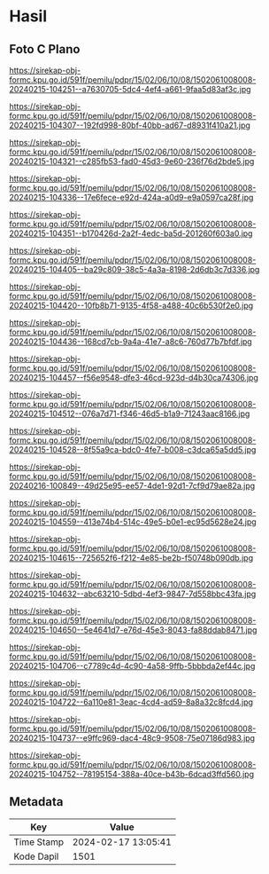 # Hasil

## Foto C Plano

https://sirekap-obj-formc.kpu.go.id/591f/pemilu/pdpr/15/02/06/10/08/1502061008008-20240215-104251--a7630705-5dc4-4ef4-a661-9faa5d83af3c.jpg

https://sirekap-obj-formc.kpu.go.id/591f/pemilu/pdpr/15/02/06/10/08/1502061008008-20240215-104307--192fd998-80bf-40bb-ad67-d8931f410a21.jpg

https://sirekap-obj-formc.kpu.go.id/591f/pemilu/pdpr/15/02/06/10/08/1502061008008-20240215-104321--c285fb53-fad0-45d3-9e60-236f76d2bde5.jpg

https://sirekap-obj-formc.kpu.go.id/591f/pemilu/pdpr/15/02/06/10/08/1502061008008-20240215-104336--17e6fece-e92d-424a-a0d9-e9a0597ca28f.jpg

https://sirekap-obj-formc.kpu.go.id/591f/pemilu/pdpr/15/02/06/10/08/1502061008008-20240215-104351--b170426d-2a2f-4edc-ba5d-201260f603a0.jpg

https://sirekap-obj-formc.kpu.go.id/591f/pemilu/pdpr/15/02/06/10/08/1502061008008-20240215-104405--ba29c809-38c5-4a3a-8198-2d6db3c7d336.jpg

https://sirekap-obj-formc.kpu.go.id/591f/pemilu/pdpr/15/02/06/10/08/1502061008008-20240215-104420--10fb8b71-9135-4f58-a488-40c6b530f2e0.jpg

https://sirekap-obj-formc.kpu.go.id/591f/pemilu/pdpr/15/02/06/10/08/1502061008008-20240215-104436--168cd7cb-9a4a-41e7-a8c6-760d77b7bfdf.jpg

https://sirekap-obj-formc.kpu.go.id/591f/pemilu/pdpr/15/02/06/10/08/1502061008008-20240215-104457--f56e9548-dfe3-46cd-923d-d4b30ca74306.jpg

https://sirekap-obj-formc.kpu.go.id/591f/pemilu/pdpr/15/02/06/10/08/1502061008008-20240215-104512--076a7d71-f346-46d5-b1a9-71243aac8166.jpg

https://sirekap-obj-formc.kpu.go.id/591f/pemilu/pdpr/15/02/06/10/08/1502061008008-20240215-104528--8f55a9ca-bdc0-4fe7-b008-c3dca65a5dd5.jpg

https://sirekap-obj-formc.kpu.go.id/591f/pemilu/pdpr/15/02/06/10/08/1502061008008-20240216-100849--49d25e95-ee57-4de1-92d1-7cf9d79ae82a.jpg

https://sirekap-obj-formc.kpu.go.id/591f/pemilu/pdpr/15/02/06/10/08/1502061008008-20240215-104559--413e74b4-514c-49e5-b0e1-ec95d5628e24.jpg

https://sirekap-obj-formc.kpu.go.id/591f/pemilu/pdpr/15/02/06/10/08/1502061008008-20240215-104615--725652f6-f212-4e85-be2b-f50748b090db.jpg

https://sirekap-obj-formc.kpu.go.id/591f/pemilu/pdpr/15/02/06/10/08/1502061008008-20240215-104632--abc63210-5dbd-4ef3-9847-7d558bbc43fa.jpg

https://sirekap-obj-formc.kpu.go.id/591f/pemilu/pdpr/15/02/06/10/08/1502061008008-20240215-104650--5e4641d7-e76d-45e3-8043-fa88ddab8471.jpg

https://sirekap-obj-formc.kpu.go.id/591f/pemilu/pdpr/15/02/06/10/08/1502061008008-20240215-104706--c7789c4d-4c90-4a58-9ffb-5bbbda2ef44c.jpg

https://sirekap-obj-formc.kpu.go.id/591f/pemilu/pdpr/15/02/06/10/08/1502061008008-20240215-104722--6a110e81-3eac-4cd4-ad59-8a8a32c8fcd4.jpg

https://sirekap-obj-formc.kpu.go.id/591f/pemilu/pdpr/15/02/06/10/08/1502061008008-20240215-104737--e9ffc969-dac4-48c9-9508-75e07186d983.jpg

https://sirekap-obj-formc.kpu.go.id/591f/pemilu/pdpr/15/02/06/10/08/1502061008008-20240215-104752--78195154-388a-40ce-b43b-6dcad3ffd560.jpg


## Metadata

| Key        | Value               |
| ---------- | ------------------- |
| Time Stamp | 2024-02-17 13:05:41 |
| Kode Dapil | 1501                |



